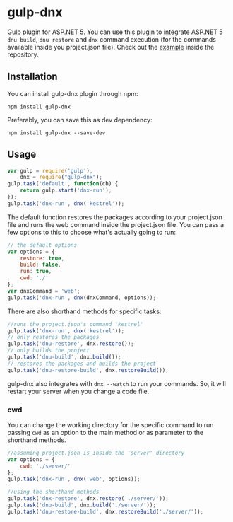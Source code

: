 # gulp-dnx
Gulp plugin for ASP.NET 5. You can use this plugin to integrate ASP.NET 5 `dnu build`, `dnu restore` and `dnx` command execution (for the commands available inside you project.json file). Check out the [example](/example/) inside the repository.

## Installation
You can install gulp-dnx plugin through npm:

```
npm install gulp-dnx
```

Preferably, you can save this as dev dependency:

```
npm install gulp-dnx --save-dev
```

## Usage

```javascript
var gulp = require('gulp'),
    dnx = require("gulp-dnx");
gulp.task('default', function(cb) {
    return gulp.start('dnx-run');
});
gulp.task('dnx-run', dnx('kestrel'));
```

The default function restores the packages according to your project.json file and runs the web command inside the project.json file. You can pass a few options to this to choose what's actually going to run:

```javascript
// the default options
var options = {
    restore: true,
    build: false,
    run: true,
    cwd: './'
};
var dnxCommand = 'web';
gulp.task('dnx-run', dnx(dnxCommand, options));
```

There are also shorthand methods for specific tasks:

```javascript
//runs the project.json's command 'kestrel'
gulp.task('dnx-run', dnx('kestrel'));
// only restores the packages
gulp.task('dnu-restore', dnx.restore());
// only builds the project
gulp.task('dnu-build', dnx.build());
// restores the packages and builds the project
gulp.task('dnu-restore-build', dnx.restoreBuild());
```

gulp-dnx also integrates with `dnx --watch` to run your commands. So, it will restart your server when you change a code file.

### cwd
You can change the working directory for the specific command to run passing `cwd` as an option to the main method or as parameter to the shorthand methods.

```javascript
//assuming project.json is inside the 'server' directory
var options = {
    cwd: './server/'
};
gulp.task('dnx-run', dnx('web', options));

//using the shorthand methods
gulp.task('dnx-restore', dnx.restore('./server/'));
gulp.task('dnu-build', dnx.build('./server/'));
gulp.task('dnu-restore-build', dnx.restoreBuild('./server/'));
```
